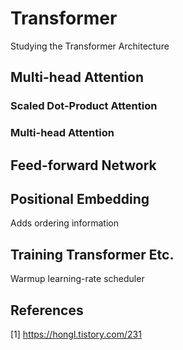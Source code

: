 # Transformer

Studying the Transformer Architecture

## Multi-head Attention
### Scaled Dot-Product Attention

### Multi-head Attention

## Feed-forward Network

## Positional Embedding
Adds ordering information

## Training Transformer Etc.
Warmup learning-rate scheduler


## References
[1] https://hongl.tistory.com/231